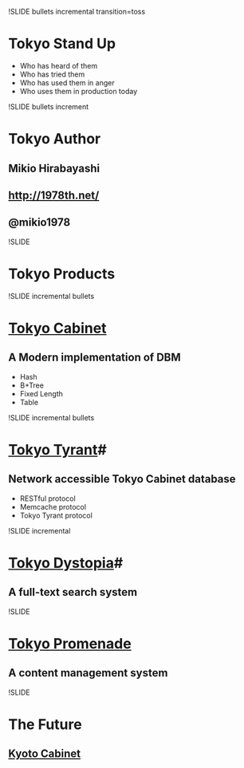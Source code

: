 !SLIDE bullets incremental transition=toss

# Tokyo Stand Up #

* Who has heard of them
* Who has tried them
* Who has used them in anger
* Who uses them in production today

!SLIDE bullets increment

# Tokyo Author #

## Mikio Hirabayashi ##
## <http://1978th.net/> ##
## @mikio1978 ##

!SLIDE 

# Tokyo Products #

!SLIDE incremental bullets

# [Tokyo Cabinet](http://1978th.net/tokyocabinet/) #

## A Modern implementation of DBM ##

* Hash
* B+Tree
* Fixed Length
* Table

!SLIDE incremental bullets

# [Tokyo Tyrant](http://1978th.net/tokyotyrant/)#

## Network accessible Tokyo Cabinet database ##

* RESTful protocol
* Memcache protocol
* Tokyo Tyrant protocol

!SLIDE incremental 

# [Tokyo Dystopia](http://1978th.net/tokyodystopia/)#

## A full-text search system ##

!SLIDE

# [Tokyo Promenade](http://1978th.net/tokyopromenade/) #

## A content management system ##

!SLIDE

# The Future #

## [Kyoto Cabinet](http://1978th.net/kyotocabinet/) ##



